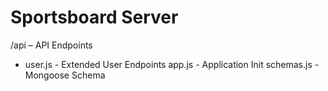 Sportsboard Server
==================

/api                – API Endpoints
  - user.js         - Extended User Endpoints
app.js              - Application Init
schemas.js          - Mongoose Schema